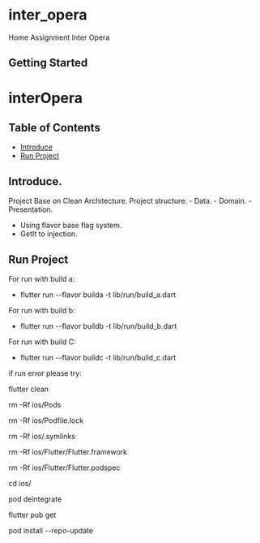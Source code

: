 # inter_opera

Home Assignment Inter Opera

## Getting Started


# interOpera

## Table of Contents
* [Introduce](#introduce)
* [Run Project](#runproject)

## Introduce.
Project Base on Clean Architecture.
    Project structure:
        - Data.
        - Domain.
        - Presentation.
        
* Using flavor base flag system.
* GetIt to injection.

## Run Project
For run with build a:
* flutter run --flavor builda -t lib/run/build_a.dart

For run with build b:
* flutter run --flavor buildb -t lib/run/build_b.dart

For run with build C:
* flutter run --flavor buildc -t lib/run/build_c.dart

if run error please try:

flutter clean

rm -Rf ios/Pods

rm -Rf ios/Podfile.lock

rm -Rf ios/.symlinks

rm -Rf ios/Flutter/Flutter.framework

rm -Rf ios/Flutter/Flutter.podspec

cd ios/

pod deintegrate

flutter pub get

pod install --repo-update





